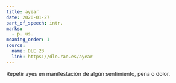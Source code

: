 ```yaml
---
title: ayear
date: 2020-01-27
part_of_speech: intr.
marks:
  - p. us.
meaning_order: 1
source:
  name: DLE 23
  link: https://dle.rae.es/ayear
---
```


Repetir ayes en manifestación de algún sentimiento, pena o dolor.
